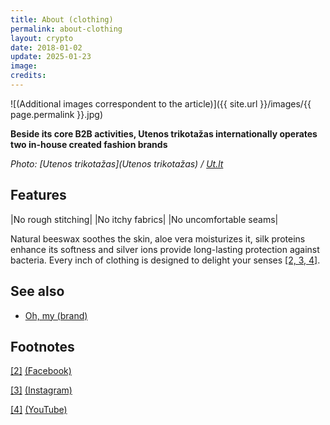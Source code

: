 ```yaml
---
title: About (clothing)
permalink: about-clothing
layout: crypto
date: 2018-01-02
update: 2025-01-23
image:
credits:
---
```


![(Additional images correspondent to the article)]({{ site.url }}/images/{{ page.permalink }}.jpg)

**Beside its core B2B activities, Utenos trikotažas internationally operates two in-house created fashion brands**

*Photo: [Utenos trikotažas](Utenos trikotažas) / [Ut.lt](Ut.lt)*

## Features

|No rough stitching|
|No itchy fabrics|
|No uncomfortable seams|

Natural beeswax soothes the skin, aloe vera moisturizes it, silk proteins enhance its softness and silver ions provide long-lasting protection against bacteria. Every inch of clothing is designed to delight your senses <span id="a2">[\[2, 3, 4\]](#f1)</span>.

## See also

+ [Oh, my (brand)](oh-my-brand)

## Footnotes

[[2]](#a2) <span id="f2"></span> [(Facebook)](https://goo.gl/aYWoqC)

[[3]](#a2) <span id="f3"></span> [(Instagram)](https://goo.gl/Qaxa8R)

[[4]](#a2) <span id="f4"></span> [(YouTube)](https://goo.gl/RL6Wdw)
